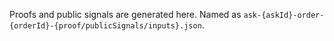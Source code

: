Proofs and public signals are generated here. Named as `ask-{askId}-order-{orderId}-{proof/publicSignals/inputs}.json`.